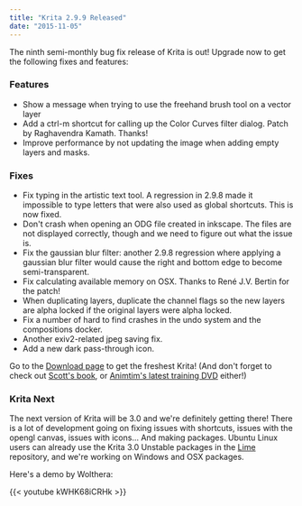 ```yaml
---
title: "Krita 2.9.9 Released"
date: "2015-11-05"
---
```


The ninth semi-monthly bug fix release of Krita is out! Upgrade now to get the following fixes and features:

### Features

- Show a message when trying to use the freehand brush tool on a vector layer
- Add a ctrl-m shortcut for calling up the Color Curves filter dialog. Patch by Raghavendra Kamath. Thanks!
- Improve performance by not updating the image when adding empty layers and masks.

### Fixes

- Fix typing in the artistic text tool. A regression in 2.9.8 made it impossible to type letters that were also used as global shortcuts. This is now fixed.
- Don't crash when opening an ODG file created in inkscape. The files are not displayed correctly, though and we need to figure out what the issue is.
- Fix the gaussian blur filter: another 2.9.8 regression where applying a gaussian blur filter would cause the right and bottom edge to become semi-transparent.
- Fix calculating available memory on OSX. Thanks to René J.V. Bertin for the patch!
- When duplicating layers, duplicate the channel flags so the new layers are alpha locked if the original layers were alpha locked.
- Fix a number of hard to find crashes in the undo system and the compositions docker.
- Another exiv2-related jpeg saving fix.
- Add a new dark pass-through icon.

Go to the [Download page](https://krita.org/download/krita-desktop/) to get the freshest Krita! (And don't forget to check out [Scott's book](/posts/new-krita-book-release-and-giveaway/), or [Animtim's latest training DVD](/posts/secrets-of-krita-the-third-krita-training-dvd/) either!)

### Krita Next

The next version of Krita will be 3.0 and we're definitely getting there! There is a lot of development going on fixing issues with shortcuts, issues with the opengl canvas, issues with icons... And making packages. Ubuntu Linux users can already use the Krita 3.0 Unstable packages in the [Lime](https://launchpad.net/~dimula73/+archive/ubuntu/krita) repository, and we're working on Windows and OSX packages.

Here's a demo by Wolthera:

{{< youtube kWHK68iCRHk >}}
